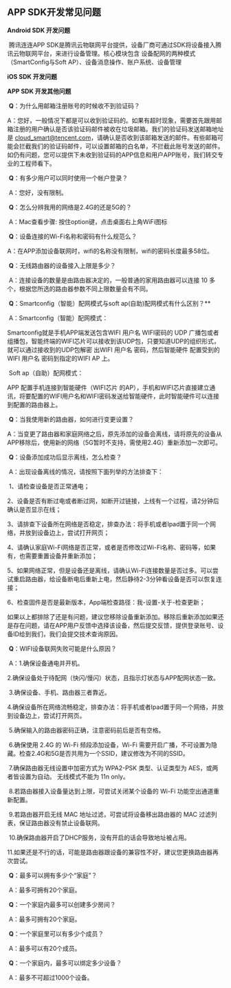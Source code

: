 ## APP SDK开发常见问题     

**Android SDK 开发问题**

​	腾讯连连APP SDK是腾讯云物联网平台提供，设备厂商可通过SDK将设备接入腾讯云物联网平台，来进行设备管理。核心模块包含 设备配网的两种模式（SmartConfig与Soft AP）、设备消息操作、账户系统、设备管理



**iOS SDK 开发问题**



**APP SDK 开发其他问题**

​	**Q**：为什么用邮箱注册账号的时候收不到验证码？

​	A：您好，一般情况下都是可以收到验证码的。如果有超时现象，需要首先跟用邮箱注册的用户确认是否该验证码邮件被收在垃圾邮箱。我们的验证码发送邮箱地址是 cloud_smart@tencent.com，请确认是否收到该邮箱发送的邮件。有些邮箱可能会拦截我们的验证码邮件，可以设置邮箱的白名单，不拦截此账号发送的邮件。如仍有问题，您可以提供下未收到验证码的APP信息和用户APP账号，我们转交专业的工程师看下。



​	**Q**：有多少用户可以同时使用一个帐户登录？

​	A：您好，没有限制。



​	**Q**：怎么分辨我用的网络是2.4G的还是5G的？

​	A：Mac查看步骤:  按住option键，点击桌面右上角WiFi图标



​	**Q**：设备连接的Wi-Fi名称和密码有什么规范么？

​	A：在APP添加设备联网时，wifi的名称没有限制，wifi的密码长度最多58位。



​	**Q**：无线路由器的设备接入上限是多少？

​	A：连接设备的数量是由路由器决定的，一般普通的家用路由器可以连接 10 多个，根据您所选的路由器参数不同上限数量会有不同。

 

​	**Q**：Smartconfig（智能）配网模式与soft ap(自助)配网模式有什么区别？**

​	A：Smartconfig（智能）配网模式：

Smartconfig就是手机APP端发送包含WIFI 用户名 WIFI密码的 UDP 广播包或者组播包，智能终端的WIFI芯片可以接收到该UDP包，只要知道UDP的组织形式，就可以通过接收到的UDP包解密 出WIFI 用户名 密码，然后智能硬件 配置受到的WIFI 用户名 密码到指定的WIFI AP 上。

​	Soft ap（自助）配网模式：

APP 配置手机连接到智能硬件（WIFI芯片 的AP），手机和WIFI芯片直接建立通讯，将要配置的WIFI用户名和WIFI密码发送给智能硬件，此时智能硬件可以连接到配置的路由器上。

 

​	**Q**：当我使用新的路由器，如何进行变更设置？

​	A：当变更了路由器和家庭网络之后，原先添加的设备会离线，请将原先的设备从APP移除后，使用新的网络（5G暂时不支持，需使用2.4G）重新添加一次即可。

 

​	**Q**：设备添加成功后显示离线，怎么检查？

​	A：出现设备离线的情况，请按照下面列举的方法排查下：

​	1、请检查设备是否正常通电；

​	2、设备是否有断过电或者断过网，如断开过链接，上线有一个过程，请2分钟后确认是否显示在线；

​	3、请排查下设备所在网络是否稳定，排查办法：将手机或者Ipad置于同一个网络，并放到设备边上，尝试打开网页；

​	4、请确认家庭Wi-Fi网络是否正常，或者是否修改过Wi-Fi名称、密码等，如果有，也需要重置设备并重新添加；

​	5、如果网络正常，但是设备还是离线，请确认Wi-Fi连接数量是否过多。可以尝试重启路由器，给设备断电后重新上电，然后静待2-3分钟看设备是否可以恢复连接；

​	6、检查固件是否是最新版本，App端检查路径：我-设置-关于-检查更新；

如果以上都排除了还是有问题，建议您移除设备重新添加。移除后重新添加如果还是存在问题，请在APP用户反馈中选择该设备，然后提交反馈，提供登录账号、设备ID给到我们，我们会提交技术查询原因。

 

​	**Q**：WIFI设备联网失败可能是什么原因？

​	A：1.确保设备通电并开机。

​	  	2.确保设备处于待配网（快闪/慢闪）状态，且指示灯状态与APP配网状态一致。

​		  3.确保设备、手机、路由器三者靠近。

​		  4.确保设备所在网络流畅稳定，排查办法：将手机或者Ipad置于同一个网络，并放到设备边上，尝试打开网页。

​		  5.确保输入的路由器密码正确，注意密码前后是否有空格。

​		  6.确保使用 2.4G 的 Wi-Fi 频段添加设备，Wi-Fi 需要开启广播，不可设置为隐藏。检查2.4G和5G是否共用为一个SSID，建议修改为不同的SSID。

​		  7.确保路由器无线设置中加密方式为 WPA2-PSK 类型、认证类型为 AES，或两者皆设置为自动。 无线模式不能为 11n only。

​		  8.若路由器接入设备量达到上限，可尝试关闭某个设备的 Wi-Fi 功能空出通道重新配置。

​		  9.若路由器开启无线 MAC 地址过滤，可尝试将设备移出路由器的 MAC 过滤列表，保证路由器没有禁止设备联网。

​		  10.确保路由器开启了DHCP服务，没有开启的话会导致地址被占用。

​		  11.如果还是不行的话，可能是路由器跟设备的兼容性不好，建议您更换路由器再次尝试。

 

​	**Q**：最多可以拥有多少个“家庭”？

​	A：最多可拥有20个家庭。

 

​	**Q**：一个家庭内最多可以创建多少房间？

​	A：最多可拥有20个家庭。

 

​	**Q**：一个家庭里可以有多少个成员？

​	A：最多可以有20个成员。

 

​	**Q**：一个家庭内，最多可以绑定多少设备？

​	A：最多不可超过1000个设备。